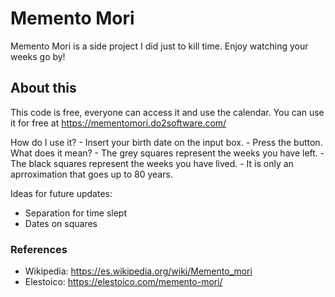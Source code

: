   
# Memento Mori

Memento Mori is a side project I did just to kill time. Enjoy watching your weeks go by!


## About this

This code is free, everyone can access it and use the calendar. You can use it for free at https://mementomori.do2software.com/

How do I use it?
    - Insert your birth date on the input box.
    - Press the button.
What does it mean?
    - The grey squares represent the weeks you have left.
    - The black squares represent the weeks you have lived. 
    - It is only an aprroximation that goes up to 80 years.
    
Ideas for future updates:

- Separation for time slept
- Dates on squares

### References

- Wikipedia: https://es.wikipedia.org/wiki/Memento_mori
- Elestoico: https://elestoico.com/memento-mori/
